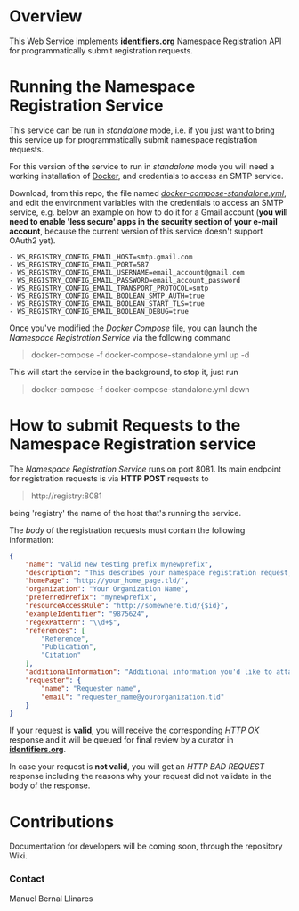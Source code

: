 # Overview
This Web Service implements [__identifiers.org__](http://identifiers.org) Namespace Registration API for programmatically submit registration requests.


# Running the Namespace Registration Service
This service can be run in _standalone_ mode, i.e. if you just want to bring this service up for programmatically submit namespace registration requests.

For this version of the service to run in _standalone_ mode you will need a working installation of [Docker](http://docker.com), and credentials to access an SMTP service.

Download, from this repo, the file named [_docker-compose-standalone.yml_](https://raw.githubusercontent.com/identifiers-org/cloud-ws-register/master/docker-compose-standalone.yml), and edit the environment variables with the credentials to access an SMTP service, e.g. below an example on how to do it for a Gmail account (**you will need to enable 'less secure' apps in the security section of your e-mail account**, because the current version of this service doesn't support OAuth2 yet).

```vim
- WS_REGISTRY_CONFIG_EMAIL_HOST=smtp.gmail.com
- WS_REGISTRY_CONFIG_EMAIL_PORT=587
- WS_REGISTRY_CONFIG_EMAIL_USERNAME=email_account@gmail.com
- WS_REGISTRY_CONFIG_EMAIL_PASSWORD=email_account_password
- WS_REGISTRY_CONFIG_EMAIL_TRANSPORT_PROTOCOL=smtp
- WS_REGISTRY_CONFIG_EMAIL_BOOLEAN_SMTP_AUTH=true
- WS_REGISTRY_CONFIG_EMAIL_BOOLEAN_START_TLS=true
- WS_REGISTRY_CONFIG_EMAIL_BOOLEAN_DEBUG=true
```

Once you've modified the _Docker Compose_ file, you can launch the _Namespace Registration Service_ via the following command

> docker-compose -f docker-compose-standalone.yml up -d

This will start the service in the background, to stop it, just run

> docker-compose -f docker-compose-standalone.yml down


# How to submit Requests to the Namespace Registration service
The _Namespace Registration Service_ runs on port 8081. Its main endpoint for registration requests is via **HTTP POST** requests to

> http://registry:8081

being 'registry' the name of the host that's running the service.

The _body_ of the registration requests must contain the following information:

```json
{
    "name": "Valid new testing prefix mynewprefix",
    "description": "This describes your namespace registration request, and it needs to be more than 50 characters long",
    "homePage": "http://your_home_page.tld/",
    "organization": "Your Organization Name",
    "preferredPrefix": "mynewprefix",
    "resourceAccessRule": "http://somewhere.tld/{$id}",
    "exampleIdentifier": "9875624",
    "regexPattern": "\\d+$",
    "references": [
        "Reference",
        "Publication",
        "Citation"
    ],
    "additionalInformation": "Additional information you'd like to attach to this registration request",
    "requester": {
        "name": "Requester name",
        "email": "requester_name@yourorganization.tld"
    }
}
```

If your request is **valid**, you will receive the corresponding _HTTP OK_ response and it will be queued for final review by a curator in [__identifiers.org__](http://identifiers.org).

In case your request is **not valid**, you will get an _HTTP BAD REQUEST_ response including the reasons why your request did not validate in the body of the response.


# Contributions
Documentation for developers will be coming soon, through the repository Wiki.


### Contact
Manuel Bernal Llinares
